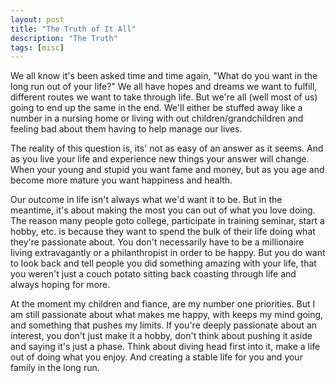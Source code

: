 ```yaml
---
layout: post
title: "The Truth of It All"
description: "The Truth"
tags: [misc]
---
```

We all know it's been asked time and time again, "What do you want in the long run out of your life?" We all have hopes and dreams we want to fulfill, different routes we
want to take through life. But we're all (well most of us) going to end up the same in the end. We'll either be stuffed
away like a number in a nursing home or living with out children/grandchildren and feeling bad about them having to help
manage our lives.

The reality of this question is, its' not as easy of an answer as it seems. And as you live your life and experience new things
your answer will change. When your young and stupid you want fame and money, but as you age and become more mature you
want happiness and health.

Our outcome in life isn't always what we'd want it to be. But in the meantime, it's about making the most you can out of what you love doing.
The reason many people goto college, participate in training seminar, start a hobby, etc. is because they want to spend the bulk of their life doing what they're passionate about.
You don't necessarily have to be a millionaire living extravagantly or a philanthropist in order to be happy. But you do want to look back and
tell people you did something amazing with your life, that you weren't just a couch potato sitting back coasting through life and always hoping for more.

At the moment my children and fiance, are my number one priorities. But I am still passionate about what makes me happy, with keeps my mind going, and something that pushes my limits.
If you're deeply passionate about an interest, you don't just make it a hobby, don't think about pushing it aside and saying it's just a phase.
Think about diving head first into it, make a life out of doing what you enjoy. And creating a stable life for you and your family in the long run.